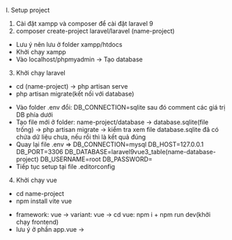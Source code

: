 I. Setup project
1) Cài đặt xampp và composer để cài đặt laravel 9
2) composer create-project laravel/laravel (name-project)
- Lưu ý nên lưu ở folder xampp/htdocs
- Khởi chạy xampp
- Vào localhost/phpmyadmin -> Tạo database 
3) Khởi chạy laravel
- cd (name-project) -> php artisan serve
- php artisan migrate(kết nối với database)
* Vào folder .env đổi: DB_CONNECTION=sqlite sau đó comment các giá trị DB phía dưới
* Tạo file mới ở folder: name-project/database -> database.sqlite(file trống) -> php artisan migrate -> kiểm tra xem file database.sqlite đã có chứa dữ liệu chưa, nếu rồi thì là kết quả đúng
* Quay lại file .env =>
DB_CONNECTION=mysql
DB_HOST=127.0.0.1
DB_PORT=3306
DB_DATABASE=laravel9vue3_table(name-database-project)
DB_USERNAME=root
DB_PASSWORD=
* Tiếp tục setup tại file .editorconfig
4) Khởi chạy vue
- cd name-project
- npm install vite vue
* framework: vue -> variant: vue -> cd vue: npm i + npm run dev(khởi chạy frontend)
* lưu ý ở phần app.vue -> <script setup> là chế độ mặc định lưu lại các import components
- dừng khởi động máy chủ frontend -> npm install -S vuex@next
- New folder: store -> /store/index.js
- update ReadME.md